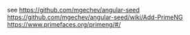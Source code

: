 see 
https://github.com/mgechev/angular-seed
https://github.com/mgechev/angular-seed/wiki/Add-PrimeNG
https://www.primefaces.org/primeng/#/